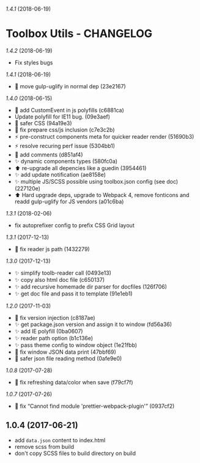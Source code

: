 *1.4.1* (2018-06-19)


# Toolbox Utils - CHANGELOG

*1.4.2* (2018-06-19)

  - Fix styles bugs

*1.4.1* (2018-06-19)

  - 🔧 move gulp-uglify in normal dep (23e2167)

*1.4.0* (2018-06-15)

  - 🔧 add CustomEvent in js polyfills (c6881ca) 
  - Update polyfill for IE11 bug. (09e3aef) 
  - 💄 safer CSS (94a19e3) 
  - 🐛 fix prepare css/js inclusion (c7e3c2b) 
  - ⚡️ pre-construct components meta for quicker reader render (51690b3) 
  - ⚡️ resolve recuring perf issue (5304bb1) 
  - 📝 add comments (d851af4) 
  - ✨ dynamic components types (580fc0a) 
  - ⬆️ re-upgrade all depencies like a guedin (3954461) 
  - ✨ add update notification (ae8158e) 
  - ✨ multiple JS/SCSS possible using toolbox.json config (see doc) (227120e) 
  - ⬆️ Hard upgrade deps, upgrade to Webpack 4, remove fonticons and readd gulp-uglify for JS vendors (a01c6ba)

*1.3.1* (2018-02-06)
  - fix autoprefixer config to prefix CSS Grid layout

*1.3.1* (2017-12-13)
  - 🐛 fix reader js path (1432279)

*1.3.0* (2017-12-13)
  - ✨ simplify toolb-reader call (0493e13) 
  - ✨ copy also html doc file (c650137) 
  - ✨ add recursive homemade dir parser for docfiles (126f706) 
  - ✨ get doc file and pass it to template (91e1eb1)

*1.2.0* (2017-11-03)
  - 🐛 fix version injection (c8187ae) 
  - ✨ get package.json version and assign it to window (fd56a36) 
  - ✨ add IE polyfill (0ba0607) 
  - ✨ reader path option (b1c136e) 
  - ✨ pass theme config to window object (1e21fbb) 
  - 🐛 fix window JSON data print (47bbf69) 
  - 🔨 safer json file reading method (0afe9e0)

*1.0.8* (2017-07-28)
  - 🐛 fix refreshing data/color when save (f79cf7f)

*1.0.7* (2017-07-26)
  - 🐛 fix “Cannot find module 'prettier-webpack-plugin'” (0937cf2)

## 1.0.4 (2017-06-21)
- add `data.json` content to index.html
- remove scss from build
- don't copy SCSS files to build directory on build

